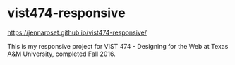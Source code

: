 # vist474-responsive
https://jennaroset.github.io/vist474-responsive/

This is my responsive project for VIST 474 - Designing for the Web at Texas A&M University, completed Fall 2016.

